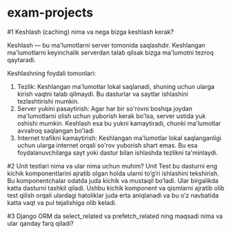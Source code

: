 # exam-projects

#1 Keshlash (caching) nima va nega bizga keshlash kerak?

   Keshlash  — bu ma'lumotlarni server tomonida saqlashdir.
   Keshlangan  ma'lumotlarni keyinchalik serverdan talab qilsak bizga ma'lumotni tezroq qaytaradi.

Keshlashning foydali tomonlari:
   1. Tezlik: Keshlangan ma'lumotlar lokal saqlanadi, shuning uchun ularga kirish vaqtni talab qilmaydi.
      Bu dasturlar va saytlar ishlashini tezlashtirishi mumkin.
   2. Server yukini pasaytirish: Agar har bir so'rovni boshqa joydan ma'lumotlarni
      olish uchun yuborish kerak bo'lsa, server ustida yuk oshishi mumkin.
      Keshlash esa bu yukni kamaytiradi, chunki ma'lumotlar avvalroq saqlangan bo'ladi
   3. Internet trafikni kamaytirish: Keshlangan ma'lumotlar lokal saqlanganligi uchun
      ularga internet orqali so'rov yuborish shart emas.
      Bu esa foydalanuvchilarga sayt yoki dastur bilan ishlashda tezlikni ta'minlaydi.


#2 Unit testlari nima va ular nima uchun muhim?
Unit Test bu dasturni eng kichik komponentlarini ajratib olgan holda ularni to’g’ri 
ishlashini tekshirish. Bu komponentchalar odatda juda kichik va mustaqil bo’ladi. 
Ular birgalikda katta dasturni tashkil qiladi. Ushbu kichik komponent va qismlarni 
ajratib olib test qilish orqali ulardagi hatoliklar juda erta aniqlanadi va bu 
o’z navbatida katta vaqt va pul tejalishiga olib keladi.





#3 Django ORM da select_related va prefetch_related ning maqsadi nima va ular qanday farq qiladi? 
